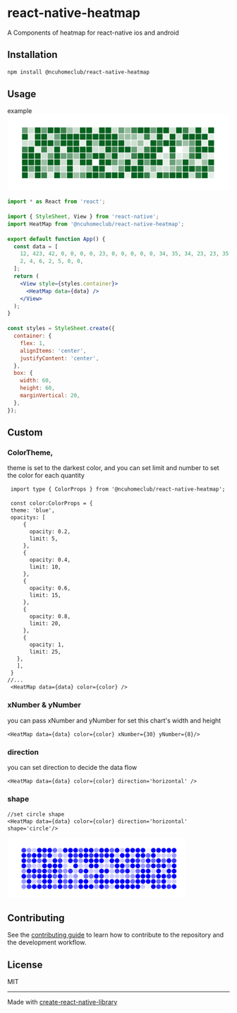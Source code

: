 # react-native-heatmap

A Components of heatmap for react-native ios and android

## Installation

```sh
npm install @ncuhomeclub/react-native-heatmap
```

## Usage

example
![alt text](./markdown/image.png)

```jsx
import * as React from 'react';

import { StyleSheet, View } from 'react-native';
import HeatMap from '@ncuhomeclub/react-native-heatmap';

export default function App() {
  const data = [
    12, 423, 42, 0, 0, 0, 0, 23, 0, 0, 0, 0, 0, 34, 35, 34, 23, 23, 35, 34, 10,
    2, 4, 6, 2, 5, 0, 0,
  ];
  return (
    <View style={styles.container}>
      <HeatMap data={data} />
    </View>
  );
}

const styles = StyleSheet.create({
  container: {
    flex: 1,
    alignItems: 'center',
    justifyContent: 'center',
  },
  box: {
    width: 60,
    height: 60,
    marginVertical: 20,
  },
});
```
## Custom
 ### ColorTheme,
 theme is set to the darkest color, and you can set limit and number to set the color for each quantity
 ```
  import type { ColorProps } from '@ncuhomeclub/react-native-heatmap';

  const color:ColorProps = {
  theme: 'blue',
  opacitys: [
      {
        opacity: 0.2,
        limit: 5,
      },
      {
        opacity: 0.4,
        limit: 10,
      },
      {
        opacity: 0.6,
        limit: 15,
      },
      {
        opacity: 0.8,
        limit: 20,
      },
      {
        opacity: 1,
        limit: 25,
    },
    ],
  }
//...
  <HeatMap data={data} color={color} />
 ```
  ### xNumber & yNumber
  you can pass xNumber and yNumber for set this chart's width and height
  ```
  <HeatMap data={data} color={color} xNumber={30} yNumber={8}/>

  ```

  ### direction 
  you can set direction to decide the data flow
  ```
  <HeatMap data={data} color={color} direction='horizontal' />
  ```

  ### shape
  ```
  //set circle shape
  <HeatMap data={data} color={color} direction='horizontal' shape='circle'/>
  ```
  ![alt text](./markdown/circle.png)
## Contributing

See the [contributing guide](CONTRIBUTING.md) to learn how to contribute to the repository and the development workflow.

## License

MIT

---

Made with [create-react-native-library](https://github.com/callstack/react-native-builder-bob)
